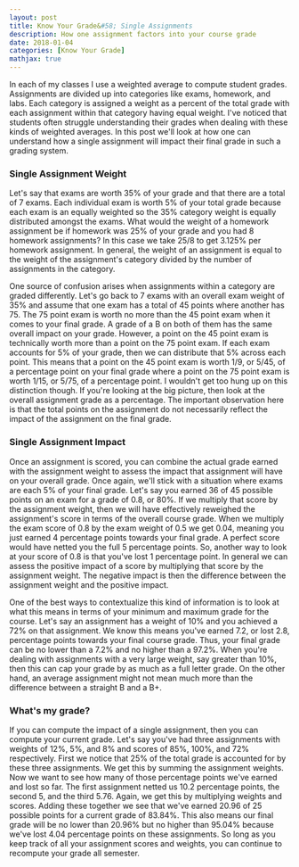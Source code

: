 ```yaml
---
layout: post
title: Know Your Grade&#58; Single Assignments
description: How one assignment factors into your course grade
date: 2018-01-04
categories: [Know Your Grade]
mathjax: true
---
```



In each of my classes I use a weighted average to compute student grades. Assignments are divided up into categories like exams, homework, and labs. Each category is assigned a weight as a percent of the total grade with each assignment within that category having equal weight. I've noticed that students often struggle understanding their grades when dealing with these kinds of weighted averages. In this post we'll look at how one can understand how a single assignment will impact their final grade in such a grading system.

### Single Assignment Weight

Let's say that exams are worth 35% of your grade and that there are a total of 7 exams.  Each individual exam is worth 5% of your total grade because each exam is an equally weighted so the 35% category weight is equally distributed amongst the exams. What would the weight of a homework assignment be if homework was 25% of your grade and you had 8 homework assignments?  In this case we take 25/8 to get 3.125% per homework assignment.  In general, the weight of an assignment is equal to the weight of the assignment's category divided by the number of assignments in the category.

One source of confusion arises when assignments within a category are graded differently. Let's go back to 7 exams with an overall exam weight of 35% and assume that one exam has a total of 45 points where another has 75. The 75 point exam is worth no more than the 45 point exam when it comes to your final grade.  A grade of a B on both of them has the same overall impact on your grade. However, a point on the 45 point exam is technically worth more than a point on the 75 point exam. If each exam accounts for 5% of your grade, then we can distribute that 5% across each point. This means that a point on the 45 point exam is worth 1/9, or 5/45, of a percentage point on your final grade where a point on the 75 point exam is worth 1/15, or 5/75,  of a percentage point. I wouldn't get too hung up on this distinction though. If you're looking at the big picture, then look at the overall assignment grade as a percentage. The important observation here is that the total points on the assignment do not necessarily reflect the impact of the assignment on the final grade.

### Single Assignment Impact

Once an assignment is scored, you can combine the actual grade earned with the assignment weight to assess the impact that assignment will have on your overall grade. Once again, we'll stick with a situation where exams are each 5% of your final grade. Let's say you earned 36 of 45 possible points on an exam for a grade of 0.8, or 80%. If we multiply that score by the assignment weight, then we will have effectively reweighed the assignment's score in terms of the overall course grade.  When we multiply the exam score of 0.8 by the exam weight of 0.5 we get 0.04, meaning you just earned 4 percentage points towards your final grade. A perfect score would have netted you the full 5 percentage points.  So, another way to look at your score of 0.8 is  that you've lost 1 percentage point.  In general we can assess the positive impact of a score by multiplying that score by the assignment weight. The negative impact is then the difference between the assignment weight and the positive impact.

One of the best ways to contextualize this kind of information is to look at what this means in terms of your minimum and maximum grade for the course.  Let's say an assignment has a weight of 10% and you achieved a 72% on that assignment. We know this means you've earned 7.2, or lost 2.8, percentage points towards your final course grade. Thus, your final grade can be no lower than a 7.2% and no higher than a 97.2%. When you're dealing with assignments with a very large weight, say greater than 10%, then this can cap your grade by as much as a full letter grade.  On the other hand, an average assignment might not mean much more than the difference between a straight B and a B+.


### What's my grade?

If you can compute the impact of a single assignment, then you can compute your current grade.  Let's say you've had three assignments with weights of 12%, 5%, and 8% and scores of  85%, 100%, and 72% respectively. First we notice that 25% of the total grade is accounted for by these three assignments.  We get this by summing the assignment weights. Now we want to see how many of those percentage points we've earned and lost so far.  The first assignment netted us 10.2 percentage points, the second 5, and the third 5.76.  Again, we get this by multiplying weights and scores. Adding these together we see that we've earned 20.96 of 25 possible points for a current grade of 83.84%. This also means our final grade will be no lower than 20.96% but no higher than 95.04% because we've lost 4.04 percentage points on these assignments.  So long as you keep track of all your assignment scores and weights, you can continue to recompute your grade all semester.
